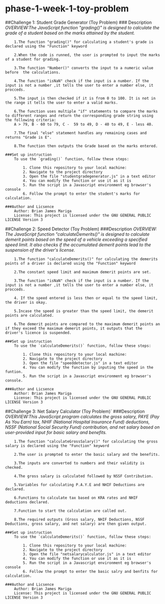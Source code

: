 # phase-1-week-1-toy-problem
##Challenge 1: Student Grade Generator (Toy Problem)
    ### Description
    *OVERVIEW:The JavaScript function "grading()" is designed to calculate the grade of a student based on the marks attained by the student.*
    
        1.The function "grading()" for calculating a student's grade is declared using the "Function" keyword

        2.When the code is runned, the user is prompted to input the marks of a student for grading.

        3.The function "Number()" converts the input to a numeric value before  the calculations.

        4.The function "isNaN" check if the input is a number. If the input is not a number ,it tells the user to enter a number else, it procceds.

        5.The input is then checked if it is from 0 to 100. It is not in the range it tells the user to enter a valid marks.

        6.The function uses multiple "if" statements to compare the marks to different ranges and return the corresponding grade string using the following criteria:
        A > 79, B - 60 to 79, C -  59 to 49, D - 40 to 49, E - less 40.

        7.The final "else" statement handles any remaining cases and returns "Grade is E".

        8.The function then outputs the Grade based on the marks entered.

    ###Set up instruction
        To use the `grading()` function, follow these steps:

            1. Clone this repository to your local machine:
            2. Navigate to the project directory
            3. Open the file "studentgradegenerator.js" in a text editor
            4. You can modify the function or use it as it is
            5. Run the script in a Javascript environment eg browser's console
            6. Follow the prompt to enter the student's marks for calculation.

    ###Author and Licsence
        Author: Brian James Mariga
        License: This project is licensed under the GNU GENERAL PUBLIC LICENSE Version 3

##Challenge 2: Speed Detector (Toy Problem)
    ###Description
    *OVERVIEW: The JavaScript function "calculateDemerits()" is designed to calculate demerit points based on the speed of a vehicle exceeding a specified speed limit. It also checks if the accumulated demerit points lead to the suspension of the driver's license.*

        1.The function "calculateDemerits()" for calculating the demerits points of a driver is declared using the "Function" keyword

        2.The constant speed limit and maximum demerit points are set.

        3.The function "isNaN" check if the input is a number. If the input is not a number ,it tells the user to enter a number else, it procceds.

        4. If the speed entered is less then or equal to the speed limit, the driver is okay.

        5.Incase the speed is greater than the speed limit, the demerit points are calculated.

        6.The demerit points are compared to the maximum demerit points an if they exceed the maximum demerit points, it outputs that the driver's licence is suspended.
    
    ###Set up instruction
        To use the `calculateDemerits()` function, follow these steps:

            1. Clone this repository to your local machine:
            2. Navigate to the project directory
            3. Open the file "speeddetector.js" in a text editor
            4. You can modify the function by inputing the speed in the funtion.
            5. Run the script in a Javascript environment eg browser's console.

    ###Author and Licsence
        Author: Brian James Mariga
        License: This project is licensed under the GNU GENERAL PUBLIC LICENSE Version 3

##Challenge 3: Net Salary Calculator (Toy Problem)`
    ###Description
    *OVERVIEW:This JavaScript program calculates the gross salary, PAYE (Pay As You Earn) tax, NHIF (National Hospital Insurance Fund) deductions, NSSF (National Social Security Fund) contribution, and net salary based on user-provided input for basic salary and benefits.*
        
        1.The function "calculateGrossSalary()" for calculating the gross salary is declared using the "Function" keyword

        2.The user is prompted to enter the basic salary and the benefits.

        3.The inputs are converted to numbers and their validity is checked.

        4.The gross salary is calculated followed by NSSF Contribution.

        5.Variables for calculating P.A.Y.E and NHIF Deductions are declared.

        6.Functions to calculate tax based on KRA rates and NHIF deductions declared.

        7.Function to start the calculation are called out.

        8.The required outputs (Gross salary, NHIF Deductions, NSSF Deductions, gross salary, and net salary) are then given output.
    
    ###Set up instruction
        To use the `calculateDemerits()` function, follow these steps:

            1. Clone this repository to your local machine:
            2. Navigate to the project directory
            3. Open the file "netsalarycalculator.js" in a text editor
            4. You can modify the function or use it as it is
            5. Run the script in a Javascript environment eg browser's console
            6. Follow the prompt to enter the basic salry and benfits for calculation.

    ###Author and Licsence
        Author: Brian James Mariga
        License: This project is licensed under the GNU GENERAL PUBLIC LICENSE Version 3
